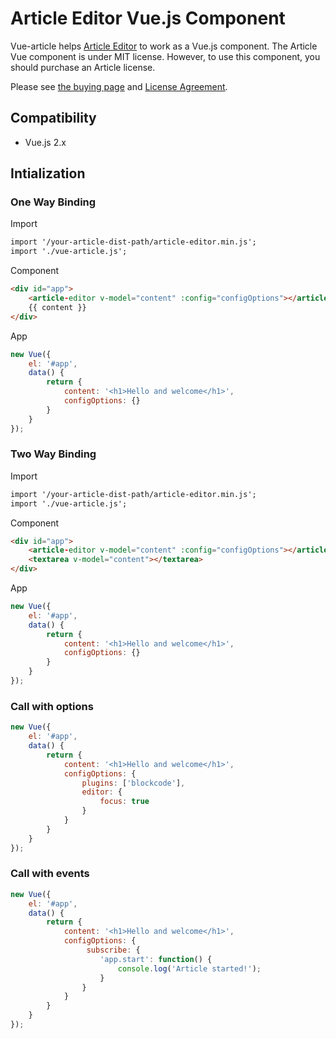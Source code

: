 # Article Editor Vue.js Component

Vue-article helps [Article Editor](https://imperavi.com/article/) to work as a Vue.js component. The Article Vue component is under MIT license. 
However, to use this component, you should purchase an Article license. 

Please see [the buying page](https://imperavi.com/article/buy/) and [License Agreement](https://imperavi.com/article/license/).

## Compatibility

- Vue.js 2.x

## Intialization

### One Way Binding

Import

```html
import '/your-article-dist-path/article-editor.min.js';
import './vue-article.js';
```

Component

```html
<div id="app">
    <article-editor v-model="content" :config="configOptions"></article-editor>
    {{ content }}
</div>
```

App

```js
new Vue({
    el: '#app',
    data() {
        return {
            content: '<h1>Hello and welcome</h1>',
            configOptions: {}
        }
    }
});
```


### Two Way Binding

Import

```html
import '/your-article-dist-path/article-editor.min.js';
import './vue-article.js';
```

Component

```html
<div id="app">
    <article-editor v-model="content" :config="configOptions"></article-editor>
    <textarea v-model="content"></textarea>
</div>
```

App

```js
new Vue({
    el: '#app',
    data() {
        return {
            content: '<h1>Hello and welcome</h1>',
            configOptions: {}
        }
    }
});
```

### Call with options

```js
new Vue({
    el: '#app',
    data() {
        return {
            content: '<h1>Hello and welcome</h1>',
            configOptions: {
                plugins: ['blockcode'],
                editor: {
                    focus: true
                }
            }
        }
    }
});
```

### Call with events

```js
new Vue({
    el: '#app',
    data() {
        return {
            content: '<h1>Hello and welcome</h1>',
            configOptions: {
                 subscribe: {
                    'app.start': function() {
                        console.log('Article started!');
                    }
                }
            }
        }
    }
});
```